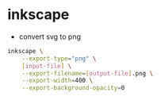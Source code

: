 # inkscape

- convert svg to png

```sh
inkscape \
    --export-type="png" \
    [input-file] \
    --export-filename=[output-file].png \
    --export-width=400 \
    --export-background-opacity=0
```
